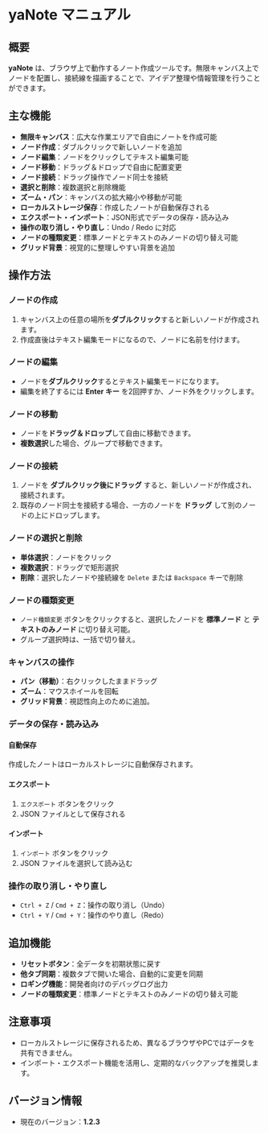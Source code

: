 # yaNote マニュアル

## 概要
**yaNote** は、ブラウザ上で動作するノート作成ツールです。無限キャンバス上でノードを配置し、接続線を描画することで、アイデア整理や情報管理を行うことができます。

## 主な機能
- **無限キャンバス**：広大な作業エリアで自由にノートを作成可能
- **ノード作成**：ダブルクリックで新しいノードを追加
- **ノード編集**：ノードをクリックしてテキスト編集可能
- **ノード移動**：ドラッグ＆ドロップで自由に配置変更
- **ノード接続**：ドラッグ操作でノード同士を接続
- **選択と削除**：複数選択と削除機能
- **ズーム・パン**：キャンバスの拡大縮小や移動が可能
- **ローカルストレージ保存**：作成したノートが自動保存される
- **エクスポート・インポート**：JSON形式でデータの保存・読み込み
- **操作の取り消し・やり直し**：Undo / Redo に対応
- **ノードの種類変更**：標準ノードとテキストのみノードの切り替え可能
- **グリッド背景**：視覚的に整理しやすい背景を追加

## 操作方法
### ノードの作成
1. キャンバス上の任意の場所を**ダブルクリック**すると新しいノードが作成されます。
2. 作成直後はテキスト編集モードになるので、ノードに名前を付けます。

### ノードの編集
- ノードを**ダブルクリック**するとテキスト編集モードになります。
- 編集を終了するには **Enter キー** を2回押すか、ノード外をクリックします。

### ノードの移動
- ノードを**ドラッグ＆ドロップ**して自由に移動できます。
- **複数選択**した場合、グループで移動できます。

### ノードの接続
1. ノードを **ダブルクリック後にドラッグ** すると、新しいノードが作成され、接続されます。
2. 既存のノード同士を接続する場合、一方のノードを **ドラッグ** して別のノードの上にドロップします。

### ノードの選択と削除
- **単体選択**：ノードをクリック
- **複数選択**：ドラッグで矩形選択
- **削除**：選択したノードや接続線を `Delete` または `Backspace` キーで削除

### ノードの種類変更
- `ノード種類変更` ボタンをクリックすると、選択したノードを **標準ノード** と **テキストのみノード** に切り替え可能。
- グループ選択時は、一括で切り替え。

### キャンバスの操作
- **パン（移動）**：右クリックしたままドラッグ
- **ズーム**：マウスホイールを回転
- **グリッド背景**：視認性向上のために追加。

### データの保存・読み込み
#### 自動保存
作成したノートはローカルストレージに自動保存されます。

#### エクスポート
1. `エクスポート` ボタンをクリック
2. JSON ファイルとして保存される

#### インポート
1. `インポート` ボタンをクリック
2. JSON ファイルを選択して読み込む

### 操作の取り消し・やり直し
- `Ctrl + Z` / `Cmd + Z`：操作の取り消し（Undo）
- `Ctrl + Y` / `Cmd + Y`：操作のやり直し（Redo）

## 追加機能
- **リセットボタン**：全データを初期状態に戻す
- **他タブ同期**：複数タブで開いた場合、自動的に変更を同期
- **ロギング機能**：開発者向けのデバッグログ出力
- **ノードの種類変更**：標準ノードとテキストのみノードの切り替え可能

## 注意事項
- ローカルストレージに保存されるため、異なるブラウザやPCではデータを共有できません。
- インポート・エクスポート機能を活用し、定期的なバックアップを推奨します。

## バージョン情報
- 現在のバージョン：**1.2.3**

